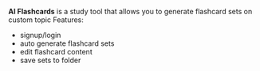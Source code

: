 **AI Flashcards** is a study tool that allows you to generate flashcard sets on custom topic
Features:
- signup/login
- auto generate flashcard sets
- edit flashcard content
- save sets to folder
  
